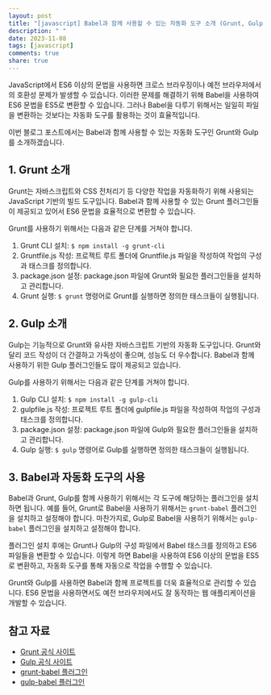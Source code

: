 ```yaml
---
layout: post
title: "[javascript] Babel과 함께 사용할 수 있는 자동화 도구 소개 (Grunt, Gulp 등)"
description: " "
date: 2023-11-08
tags: [javascript]
comments: true
share: true
---
```


JavaScript에서 ES6 이상의 문법을 사용하면 크로스 브라우징이나 예전 브라우저에서의 호환성 문제가 발생할 수 있습니다. 이러한 문제를 해결하기 위해 Babel을 사용하여 ES6 문법을 ES5로 변환할 수 있습니다. 그러나 Babel을 다루기 위해서는 일일히 파일을 변환하는 것보다는 자동화 도구를 활용하는 것이 효율적입니다.

이번 블로그 포스트에서는 Babel과 함께 사용할 수 있는 자동화 도구인 Grunt와 Gulp를 소개하겠습니다.

## 1. Grunt 소개

Grunt는 자바스크립트와 CSS 전처리기 등 다양한 작업을 자동화하기 위해 사용되는 JavaScript 기반의 빌드 도구입니다. Babel과 함께 사용할 수 있는 Grunt 플러그인들이 제공되고 있어서 ES6 문법을 효율적으로 변환할 수 있습니다.

Grunt를 사용하기 위해서는 다음과 같은 단계를 거쳐야 합니다.

1. Grunt CLI 설치: `$ npm install -g grunt-cli`
2. Gruntfile.js 작성: 프로젝트 루트 폴더에 Gruntfile.js 파일을 작성하여 작업의 구성과 태스크를 정의합니다.
3. package.json 설정: package.json 파일에 Grunt와 필요한 플러그인들을 설치하고 관리합니다.
4. Grunt 실행: `$ grunt` 명령어로 Grunt를 실행하면 정의한 태스크들이 실행됩니다.

## 2. Gulp 소개

Gulp는 기능적으로 Grunt와 유사한 자바스크립트 기반의 자동화 도구입니다. Grunt와 달리 코드 작성이 더 간결하고 가독성이 좋으며, 성능도 더 우수합니다. Babel과 함께 사용하기 위한 Gulp 플러그인들도 많이 제공되고 있습니다.

Gulp를 사용하기 위해서는 다음과 같은 단계를 거쳐야 합니다.

1. Gulp CLI 설치: `$ npm install -g gulp-cli`
2. gulpfile.js 작성: 프로젝트 루트 폴더에 gulpfile.js 파일을 작성하여 작업의 구성과 태스크를 정의합니다.
3. package.json 설정: package.json 파일에 Gulp와 필요한 플러그인들을 설치하고 관리합니다.
4. Gulp 실행: `$ gulp` 명령어로 Gulp를 실행하면 정의한 태스크들이 실행됩니다.

## 3. Babel과 자동화 도구의 사용

Babel과 Grunt, Gulp를 함께 사용하기 위해서는 각 도구에 해당하는 플러그인을 설치하면 됩니다. 예를 들어, Grunt로 Babel을 사용하기 위해서는 `grunt-babel` 플러그인을 설치하고 설정해야 합니다. 마찬가지로, Gulp로 Babel을 사용하기 위해서는 `gulp-babel` 플러그인을 설치하고 설정해야 합니다.

플러그인 설치 후에는 Grunt나 Gulp의 구성 파일에서 Babel 태스크를 정의하고 ES6 파일들을 변환할 수 있습니다. 이렇게 하면 Babel을 사용하여 ES6 이상의 문법을 ES5로 변환하고, 자동화 도구를 통해 자동으로 작업을 수행할 수 있습니다.

Grunt와 Gulp를 사용하면 Babel과 함께 프로젝트를 더욱 효율적으로 관리할 수 있습니다. ES6 문법을 사용하면서도 예전 브라우저에서도 잘 동작하는 웹 애플리케이션을 개발할 수 있습니다.

## 참고 자료

- [Grunt 공식 사이트](https://gruntjs.com/)
- [Gulp 공식 사이트](https://gulpjs.com/)
- [grunt-babel 플러그인](https://www.npmjs.com/package/grunt-babel)
- [gulp-babel 플러그인](https://www.npmjs.com/package/gulp-babel)